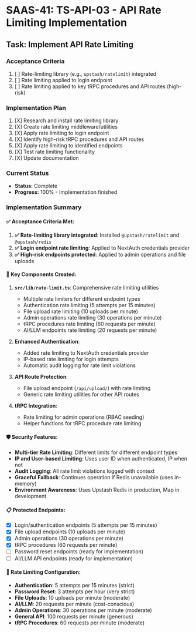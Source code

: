 # SAAS-41: TS-API-03 - API Rate Limiting Implementation

## Task: Implement API Rate Limiting

### Acceptance Criteria
1. [ ] Rate-limiting library (e.g., `upstash/ratelimit`) integrated
2. [ ] Rate limiting applied to login endpoint
3. [ ] Rate limiting applied to key tRPC procedures and API routes (high-risk)

### Implementation Plan
1. [X] Research and install rate limiting library
2. [X] Create rate limiting middleware/utilities
3. [X] Apply rate limiting to login endpoint
4. [X] Identify high-risk tRPC procedures and API routes
5. [X] Apply rate limiting to identified endpoints
6. [X] Test rate limiting functionality
7. [X] Update documentation

### Current Status
- **Status:** Complete
- **Progress:** 100% - Implementation finished

### Implementation Summary

#### ✅ Acceptance Criteria Met:
1. **✅ Rate-limiting library integrated**: Installed `@upstash/ratelimit` and `@upstash/redis`
2. **✅ Login endpoint rate limiting**: Applied to NextAuth credentials provider
3. **✅ High-risk endpoints protected**: Applied to admin operations and file uploads

#### 🔧 Key Components Created:
1. **`src/lib/rate-limit.ts`**: Comprehensive rate limiting utilities
   - Multiple rate limiters for different endpoint types
   - Authentication rate limiting (5 attempts per 15 minutes)
   - File upload rate limiting (10 uploads per minute)
   - Admin operations rate limiting (30 operations per minute)
   - tRPC procedures rate limiting (60 requests per minute)
   - AI/LLM endpoints rate limiting (20 requests per minute)

2. **Enhanced Authentication**: 
   - Added rate limiting to NextAuth credentials provider
   - IP-based rate limiting for login attempts
   - Automatic audit logging for rate limit violations

3. **API Route Protection**:
   - File upload endpoint (`/api/upload/`) with rate limiting
   - Generic rate limiting utilities for other API routes

4. **tRPC Integration**:
   - Rate limiting for admin operations (RBAC seeding)
   - Helper functions for tRPC procedure rate limiting

#### 🛡️ Security Features:
- **Multi-tier Rate Limiting**: Different limits for different endpoint types
- **IP and User-based Limiting**: Uses user ID when authenticated, IP when not
- **Audit Logging**: All rate limit violations logged with context
- **Graceful Fallback**: Continues operation if Redis unavailable (uses in-memory)
- **Environment Awareness**: Uses Upstash Redis in production, Map in development

#### 📋 Protected Endpoints:
- [X] Login/authentication endpoints (5 attempts per 15 minutes)
- [X] File upload endpoints (10 uploads per minute)
- [X] Admin operations (30 operations per minute)
- [X] tRPC procedures (60 requests per minute)
- [ ] Password reset endpoints (ready for implementation)
- [ ] AI/LLM API endpoints (ready for implementation)

#### 🔧 Rate Limiting Configuration:
- **Authentication**: 5 attempts per 15 minutes (strict)
- **Password Reset**: 3 attempts per hour (very strict)
- **File Uploads**: 10 uploads per minute (moderate)
- **AI/LLM**: 20 requests per minute (cost-conscious)
- **Admin Operations**: 30 operations per minute (moderate)
- **General API**: 100 requests per minute (generous)
- **tRPC Procedures**: 60 requests per minute (moderate) 